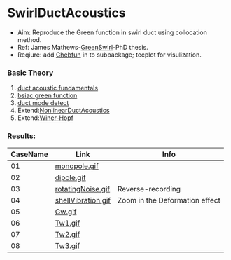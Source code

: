 # SwirlDuctAcoustics
- Aim: Reproduce the Green function in swirl duct using collocation method.
- Ref: James Mathews-[GreenSwirl](https://www.jamesrmathews.co.uk/greenswirl/)-PhD thesis.
- Reqiure: add [Chebfun](https://github.com/chebfun/chebfun) in to subpackage; tecplot for visulization.


### Basic Theory
1. [duct acoustic fundamentals](https://github.com/jiaqiwang969/fundamentalsOfDuctAcoustics)
2. [bsiac green function](https://github.com/jiaqiwang969/UniformflowGreenFun)
3. [duct mode detect](https://github.com/jiaqiwang969/ductModeVplot)
4. Extend:[NonlinearDuctAcoustics](https://github.com/jiaqiwang969/NonlinearDuctAcoustics)
5. Extend:[Winer-Hopf](https://github.com/jiaqiwang969/Winer-Hopf)


### Results:
| CaseName  | Link   | Info   |
| ---|--------|------- |
| 01 |  [monopole.gif](https://github.com/jiaqiwang969/SwirlDuctAcoustics/tree/main/results/monopole.gif) |  |
| 02 |  [dipole.gif](https://github.com/jiaqiwang969/SwirlDuctAcoustics/tree/main/results/dipole.gif) |  |
| 03 |  [rotatingNoise.gif](https://github.com/jiaqiwang969/SwirlDuctAcoustics/tree/main/results/rotatingNoise.gif) | Reverse-recording
| 04 |  [shellVibration.gif](https://github.com/jiaqiwang969/SwirlDuctAcoustics/tree/main/results/shellVibration.gif) | Zoom in the Deformation effect |
| 05 |  [Gw.gif](https://github.com/jiaqiwang969/SwirlDuctAcoustics/tree/main/results/Gw.gif) |  |
| 06 |  [Tw1.gif](https://github.com/jiaqiwang969/SwirlDuctAcoustics/tree/main/results/Tw1.gif) |  |
| 07 |  [Tw2.gif](https://github.com/jiaqiwang969/SwirlDuctAcoustics/tree/main/results/Tw2.gif) |  |
| 08 |  [Tw3.gif](https://github.com/jiaqiwang969/SwirlDuctAcoustics/tree/main/results/Tw3.gif) |  |
